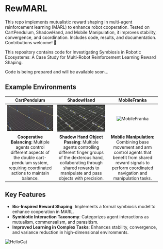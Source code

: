 # RewMARL
This repo implements mutualistic reward shaping in multi-agent reinforcement learning (MARL) to enhance robot cooperation. Tested on CartPendulum, ShadowHand, and Mobile Manipulation, it improves stability, convergence, and coordination. Includes code, results, and documentation. Contributions welcome! 🚀

This repository contains code for Investigating Symbiosis in Robotic Ecosystems: A Case Study for Multi-Robot Reinforcement Learning Reward Shaping.

Code is being prepared and will be available soon...


## Example Environments

| CartPendulum | ShadowHand | MobileFranka |
|:---:|:---:|:---:|
| ![CartPendulum](docs/CartPendulum.gif) | ![ShadowHand](docs/ShadowHand.gif) | ![MobileFranka](docs/MobileFranka.gif) |
| **Cooperative Balancing:** Multiple agents control different aspects of the double cart-pendulum system, requiring coordinated actions to maintain balance. | **Shadow Hand Object Passing:** Multiple agents controlling different finger groups of the dexterous hand, collaborating through shared rewards to manipulate and pass objects with precision. | **Mobile Manipulation:** Combining base movement and arm control agents that benefit from shared reward signals to perform coordinated navigation and manipulation tasks. |

## Key Features
- **Bio-Inspired Reward Shaping**: Implements a formal symbiosis model to enhance cooperation in MARL.
- **Symbiotic Interaction Taxonomy**: Categorizes agent interactions as mutualism, commensalism, and parasitism.
- **Improved Learning in Complex Tasks**: Enhances stability, convergence, and variance reduction in high-dimensional environments.

![HelloCat](https://media.giphy.com/media/vFKqnCdLPNOKc/giphy.gif)